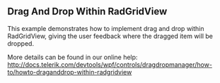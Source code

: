 ## Drag And Drop Within RadGridView
This example demonstrates how to implement drag and drop within RadGridView, giving the user feedback where the dragged item will be dropped.

More details can be found in our online help:
http://docs.telerik.com/devtools/wpf/controls/dragdropmanager/how-to/howto-draganddrop-within-radgridview